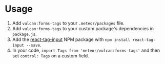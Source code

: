 # Usage

1. Add `vulcan:forms-tags` to your `.meteor/packages` file.
2. Add `vulcan:forms-tags` to your custom package's dependencies in `package.js`. 
3. Add the [react-tag-input](https://www.npmjs.com/package/react-tag-input) NPM package with `npm install react-tag-input --save`.
4. In your code, `import Tags from 'meteor/vulcan:forms-tags'` and then set `control: Tags` on a custom field.